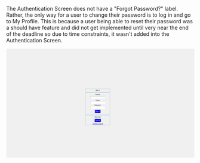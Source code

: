 The Authentication Screen does not have a "Forgot Password?" label.
Rather, the only way for a user to change their password is to log in and go to My Profile.
This is because a user being able to reset their password was a should have feature and did not get implemented until very near the end of the deadline so due to time constraints, it wasn't added into the Authentication Screen.

![updated_authentication_screen.svg](uploads/6bffec955182918e4b3fdd4cba89e40d/updated_authentication_screen.svg)